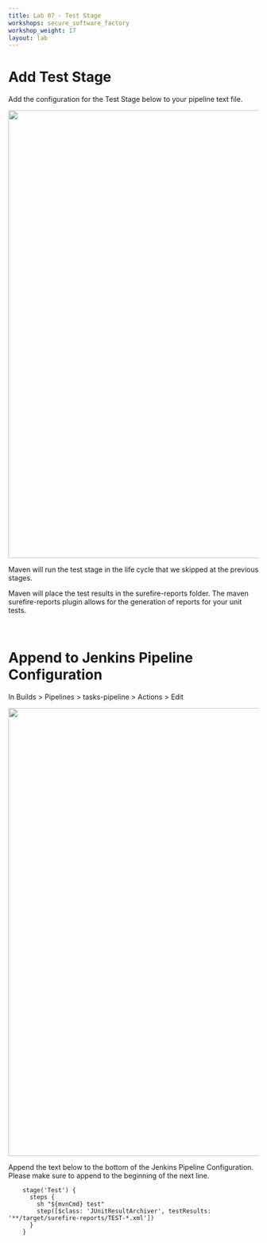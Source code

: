 ```yaml
---
title: Lab 07 - Test Stage
workshops: secure_software_factory
workshop_weight: 17
layout: lab
---
```


# Add Test Stage

Add the configuration for the Test Stage below to your pipeline text file.

<img src="../images/pipeline_test.png" width="900" />

Maven will run the test stage in the life cycle that we skipped at the previous stages.

Maven will place the test results in the surefire-reports folder.  The maven surefire-reports plugin allows for the generation of reports for your unit tests.

<br>

# Append to Jenkins Pipeline Configuration

In Builds > Pipelines > tasks-pipeline > Actions > Edit

<img src="../images/pipeline_actions_edit.png" width="900" />

Append the text below to the bottom of the Jenkins Pipeline Configuration.  Please make sure to append to the beginning of the next line.  

```
    stage('Test') {
      steps {
        sh "${mvnCmd} test"
        step([$class: 'JUnitResultArchiver', testResults: '**/target/surefire-reports/TEST-*.xml'])
      }
    }
```
